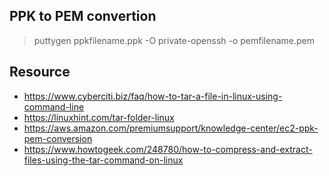 ## PPK to PEM convertion

> puttygen ppkfilename.ppk -O private-openssh -o pemfilename.pem 



## Resource
* https://www.cyberciti.biz/faq/how-to-tar-a-file-in-linux-using-command-line
* https://linuxhint.com/tar-folder-linux
* https://aws.amazon.com/premiumsupport/knowledge-center/ec2-ppk-pem-conversion
* https://www.howtogeek.com/248780/how-to-compress-and-extract-files-using-the-tar-command-on-linux
